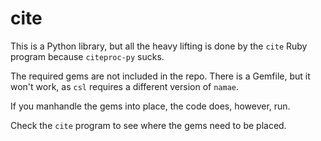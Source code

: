 cite
====

This is a Python library, but all the heavy lifting is done by the `cite` Ruby program because `citeproc-py` sucks.

The required gems are not included in the repo. There is a Gemfile, but it won't work, as `csl` requires a different version of `namae`.

If you manhandle the gems into place, the code does, however, run.

Check the `cite` program to see where the gems need to be placed.
